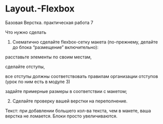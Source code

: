 # Layout.-Flexbox
Базовая Верстка. практическая работа 7

Что нужно сделать
1. Схематично сделайте flexbox-сетку макета (по-прежнему, делайте до блока “размещение” включительно):

расставьте элементы по своим местам,

сделайте отступы,

все отступы должны соответствовать правилам организации отступов (урок по ним есть в модуле 3)

задайте примерные размеры в соответствии с макетом;

2. Сделайте проверку вашей верстки на переполнение.

Текст: при добавлении большего кол-ва текста, чем в макете, ваша верстка не ломается. Блоки просто увеличиваются.
